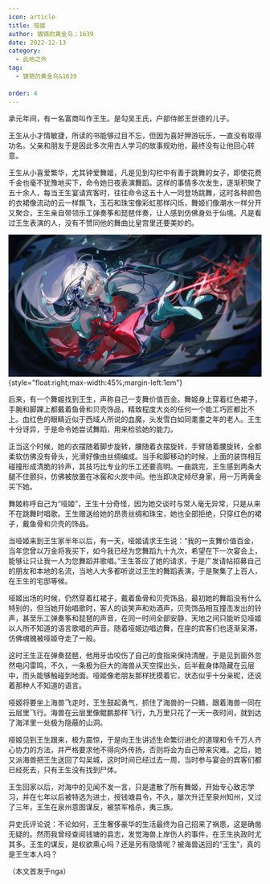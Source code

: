 ```yaml
---
icon: article
title: 哑姬
author: 镀铬的黄金鸟；1639
date: 2022-12-13
category:
  - 此地之外
tag:
  - 镀铬的黄金鸟&1639

order: 4
---
```


<!-- more -->

承元年间，有一名富商叫作王生。是勾吴王氏，户部侍郎王世德的儿子。

王生从小才情敏捷，所读的书能够过目不忘，但因为喜好狎游玩乐，一直没有取得功名。父亲和朋友于是因此多次用古人学习的故事规劝他，最终没有让他回心转意。

王生从小喜爱繁华，尤其钟爱舞姬，凡是见到勾栏中有善于跳舞的女子，即使花费千金也毫不犹豫地买下，命令她日夜表演舞蹈。这样的事情多次发生，逐渐积聚了五十余人，每当王生宴请宾客时，往往命令这五十人一同登场跳舞，这时各种颜色的衣裙像流动的云一样飘飞，玉石和珠宝像彩虹那样闪烁，舞姬们像潮水一样分开又聚合，王生亲自带领乐工弹奏筝和琵琶伴奏，让人感到仿佛身处于仙境。凡是看过王生表演的人，没有不赞同他的舞曲比皇宫里还要美妙的。

![](./res/illustration/哑姬（crow）.webp){style="float:right;max-width:45%;margin-left:1em"}

后来，有一个舞姬找到王生，声称自己一支舞价值百金。舞姬身上穿着红色裙子，手腕和脚踝上都戴着鱼骨和贝壳饰品，精致程度大炎的任何一个能工巧匠都比不上。血红色的眼睛近似于西域人所说的血魔，头发雪白如同耄耋之年的老人。王生十分讶异，于是命令她尝试舞蹈，用来检验她的能力。

正当这个时候，她的衣摆随着脚步旋转，腰随着衣摆旋转，手臂随着腰旋转，全都柔软仿佛没有骨头，光滑好像由丝绸编成。当手和脚移动的时候，上面的装饰相互碰撞形成清脆的铃声，其技巧比专业的乐工还要高明。一曲跳完，王生感到两条大腿不住颤抖，仿佛被放置在冰窖和火炭中间。他当即决定倾尽身家，用一万两黄金买下她。

舞姬称呼自己为“哑姬”，王生十分奇怪，因为她交谈时与常人毫无异常，只是从来不在跳舞时唱歌。王生赠送给她的昂贵丝绸和珠宝，她也全部拒绝，只穿红色的裙子，戴鱼骨和贝壳的饰品。

当哑姬来到王生家半年以后，有一天，哑姬请求王生说：“我的一支舞价值百金，当年您曾以万金将我买下，如今我已经为您舞蹈九十九次，希望在下一次宴会上，能够让只让我一人为您舞蹈并歌唱。”王生答应了她的请求，于是广发请帖招募自己的朋友和本地的名流，当地人大多都听说过王生的舞蹈表演，于是聚集了上百人，在王生的宅邸等候。

哑姬出场的时候，仍然穿着红裙子，戴着鱼骨和贝壳饰品，最初她的舞蹈没有什么特别的，但当她开始唱歌时，客人的谈笑声和劝酒声，贝壳饰品相互撞击发出的铃声，甚至乐工弹奏筝和琵琶的声音，在同一时间全部安静，天地之间只能听见哑姬以人所不知道的语言歌唱的声音。随着哑姬边唱边舞，在座的宾客们也逐渐呆滞，仿佛魂魄被哑姬夺走了一般。

这时王生正在弹奏琵琶，他用牙齿咬伤了自己的食指来保持清醒，于是见到窗外忽然电闪雷鸣，不久，一条极为巨大的海兽从天空探出头，后半截身体隐藏在云层中，而头能够触碰到地面。哑姬像老朋友那样抚摸着它，状态似乎十分亲昵，还说着那种人不知道的语言。

哑姬将要坐上海兽飞走时，王生鼓起勇气，抓住了海兽的一只鳍，跟着海兽一同在云层里飞行。海兽在云层里像鲲鹏那样飞行，九万里只花了一天一夜时间，就到达了海洋里一处极为隐蔽的山洞。

哑姬见到王生跟来，极为震惊，于是向王生讲述生命繁衍进化的道理和令千万人齐心协力的方法，并严格要求他不得向外传扬，否则将会为自己带来灾难。之后，她又派海兽把王生送回了勾吴城，这时时间已经过去一周，当时参与宴会的宾客们都已经死去，只有王生没有找到尸体。

王生回家以后，对海中的见闻不发一言，只是遣散了所有舞姬，开始专心致志学习，并在七年以后被特选为进士，授钱塘县令，不久，屡次升迁至泉州知州，又过了三年，王生在泉州意图谋反，被禁军格杀，夷三族。

异史氏评论说：不论如何，王生奢侈豪华的生活最终为自己招来了祸患，这是确凿无疑的。然而我曾经查阅钱塘的县志，发觉海兽上岸伤人的事件，在王生执政时尤其多。王生的谋反，是权欲熏心吗？还是另有隐情呢？被海兽送回的“王生”，真的是王生本人吗？<eod />

（本文首发于nga）

<FakeAds />